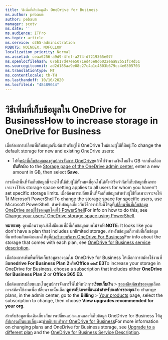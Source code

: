 ```yaml
---
title: วิธีเพิ่มที่เก็บข้อมูลใน OneDrive for Business
ms.author: pebaum
author: pebaum
manager: scotv
ms.date: ''
ms.audience: ITPro
ms.topic: article
ms.service: o365-administration
ROBOTS: NOINDEX, NOFOLLOW
localization_priority: Normal
ms.assetid: ceaa6256-a9d9-4fef-a274-d7219365e07f
ms.openlocfilehash: 676b17d47ee5071ed45e8d6022eaa82b51fc4d51
ms.sourcegitcommit: ad2d185aa9e08c27c4a1c4803b679cc4e6305703
ms.translationtype: MT
ms.contentlocale: th-TH
ms.lasthandoff: 10/16/2020
ms.locfileid: "48489044"
---
```

# <a name="how-to-increase-storage-in-onedrive-for-business"></a><span data-ttu-id="7797a-102">วิธีเพิ่มที่เก็บข้อมูลใน OneDrive for Business</span><span class="sxs-lookup"><span data-stu-id="7797a-102">How to increase storage in OneDrive for Business</span></span>

<span data-ttu-id="7797a-103">เมื่อต้องการเปลี่ยนที่เก็บข้อมูลเริ่มต้นสำหรับผู้ใช้ OneDrive ใหม่และผู้ใช้ที่มีอยู่:</span><span class="sxs-lookup"><span data-stu-id="7797a-103">To change the default storage for new and existing OneDrive users:</span></span>
  
- <span data-ttu-id="7797a-104">ไปที่[หน้าที่เก็บข้อมูลของศูนย์การจัดการ OneDrive](https://admin.onedrive.com/?v=StorageSettings)แล้วใส่จำนวนเงินใหม่ใน GB จากนั้นเลือก**บันทึก**</span><span class="sxs-lookup"><span data-stu-id="7797a-104">Go to the [Storage page of the OneDrive admin center](https://admin.onedrive.com/?v=StorageSettings), enter a new amount in GB, then select **Save**.</span></span>

<span data-ttu-id="7797a-105">การตั้งค่าพื้นที่จัดเก็บข้อมูลนี้จะนำไปใช้กับผู้ใช้ทั้งหมดที่คุณไม่ได้ตั้งค่าขีดจำกัดที่เก็บข้อมูลที่เฉพาะเจาะจง</span><span class="sxs-lookup"><span data-stu-id="7797a-105">This storage space setting applies to all users for whom you haven't set specific storage limits.</span></span> <span data-ttu-id="7797a-106">เมื่อต้องการเปลี่ยนพื้นที่จัดเก็บข้อมูลสำหรับผู้ใช้ที่เฉพาะเจาะจงให้ใช้ Microsoft PowerShell</span><span class="sxs-lookup"><span data-stu-id="7797a-106">To change the storage space for specific users, use Microsoft PowerShell.</span></span> <span data-ttu-id="7797a-107">สำหรับข้อมูลเกี่ยวกับวิธีการทำสิ่งนี้ให้ดูที่[เปลี่ยนพื้นที่เก็บข้อมูล OneDrive ของผู้ใช้ของคุณโดยใช้ PowerShell](https://docs.microsoft.com/onedrive/change-user-storage)</span><span class="sxs-lookup"><span data-stu-id="7797a-107">For info on how to do this, see [Change your users' OneDrive storage space using PowerShell](https://docs.microsoft.com/onedrive/change-user-storage).</span></span>

<span data-ttu-id="7797a-108">**หมายเหตุ**: ดูเหมือนว่าคุณยังไม่มีแผนที่มีที่เก็บข้อมูลแบบไม่จำกัด</span><span class="sxs-lookup"><span data-stu-id="7797a-108">**NOTE**: It looks like you don't have a plan that includes unlimited storage.</span></span> <span data-ttu-id="7797a-109">สำหรับข้อมูลเกี่ยวกับที่เก็บข้อมูลที่มาพร้อมกับแต่ละแผนให้ดูที่[คำอธิบายบริการ OneDrive For Business](https://docs.microsoft.com/office365/servicedescriptions/onedrive-for-business-service-description)</span><span class="sxs-lookup"><span data-stu-id="7797a-109">For info about the storage that comes with each plan, see [OneDrive for Business service description](https://docs.microsoft.com/office365/servicedescriptions/onedrive-for-business-service-description).</span></span>
  
<span data-ttu-id="7797a-110">เมื่อต้องการเพิ่มพื้นที่จัดเก็บข้อมูลของคุณใน OneDrive for Business ให้เลือกการสมัครใช้งานที่มี**onedrive For Business Plan 2**หรือ**Office ๓๖๕ E3**</span><span class="sxs-lookup"><span data-stu-id="7797a-110">To increase your storage in OneDrive for Business, choose a subscription that includes either **OneDrive for Business Plan 2** or **Office 365 E3**.</span></span>
  
<span data-ttu-id="7797a-111">เมื่อต้องการเปลี่ยนแผนในศูนย์การจัดการให้ไปที่หน้าการ**เรียกเก็บเงิน** \> [ของผลิตภัณฑ์ของคุณ](https://go.microsoft.com/fwlink/p/?linkid=842054)เลือกการสมัครใช้งานเพื่อเปลี่ยนจากนั้นเลือก**ดูการอัปเกรดที่แนะนำสำหรับองค์กรของคุณ**</span><span class="sxs-lookup"><span data-stu-id="7797a-111">To change plans, in the admin center, go to the **Billing** \> [Your products](https://go.microsoft.com/fwlink/p/?linkid=842054) page, select the subscription to change, then choose **View upgrades recommended for your org**.</span></span>
  
<span data-ttu-id="7797a-112">สำหรับข้อมูลเพิ่มเติมเกี่ยวกับการเปลี่ยนแปลงแผนและที่เก็บข้อมูล OneDrive for Business ให้ดู[อัปเกรดเป็นแผนอื่น](https://docs.microsoft.com/microsoft-365/commerce/subscriptions/upgrade-to-different-plan)และ[คำอธิบายบริการ OneDrive for Business](https://docs.microsoft.com/office365/servicedescriptions/onedrive-for-business-service-description)</span><span class="sxs-lookup"><span data-stu-id="7797a-112">For more information on changing plans and OneDrive for Business storage, see [Upgrade to a different plan](https://docs.microsoft.com/microsoft-365/commerce/subscriptions/upgrade-to-different-plan) and the [OneDrive for Business Service Description](https://docs.microsoft.com/office365/servicedescriptions/onedrive-for-business-service-description).</span></span>